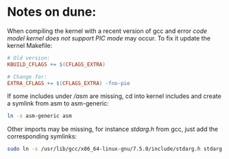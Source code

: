 # Notes on dune:

When compiling the kernel with a recent version of gcc and error _code model kernel does not support PIC mode_ may occur. To fix it update the kernel Makefile:

```makefile
# Old version:
KBUILD_CFLAGS += $(CFLAGS_EXTRA)

# Change for:
EXTRA_CFLAGS += $(CFLAGS_EXTRA) -fno-pie
```

If some includes under _/asm_ are missing, cd into kernel includes and create a symlink from asm to asm-generic:

```bash
ln -s asm-generic asm
```

Other imports may be missing, for instance _stdarg.h_ from gcc, just add the corresponding symlinks:

```bash
sudo ln -s /usr/lib/gcc/x86_64-linux-gnu/7.5.0/include/stdarg.h stdarg.h
```
